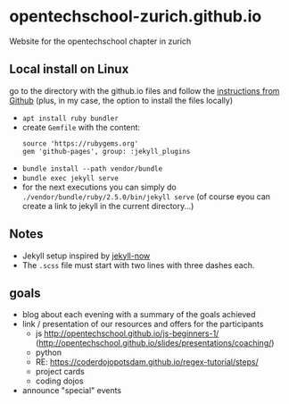 # opentechschool-zurich.github.io

Website for the opentechschool chapter in zurich

## Local install on Linux

go to the directory with the github.io files and follow the [instructions from Github](https://help.github.com/articles/setting-up-your-github-pages-site-locally-with-jekyll/) (plus, in my case, the option to install the files locally)

- `apt install ruby bundler`
- create `Gemfile` with the content:  
  ```
  source 'https://rubygems.org'
  gem 'github-pages', group: :jekyll_plugins
  ```
- `bundle install --path vendor/bundle`
- `bundle exec jekyll serve`
- for the next executions you can simply do `./vendor/bundle/ruby/2.5.0/bin/jekyll serve` (of course eyou can create a link to jekyll in the current directory...)

## Notes

- Jekyll setup inspired by [jekyll-now](https://github.com/barryclark/jekyll-now)
- The `.scss` file must start with two lines with three dashes each.



## goals

- blog about each evening with a summary of the goals achieved
- link / presentation of our resources and offers for the participants
  - js http://opentechschool.github.io/js-beginners-1/ (http://opentechschool.github.io/slides/presentations/coaching/)
  - python
  - RE: https://coderdojopotsdam.github.io/regex-tutorial/steps/
  - project cards
  - coding dojos
- announce "special" events
